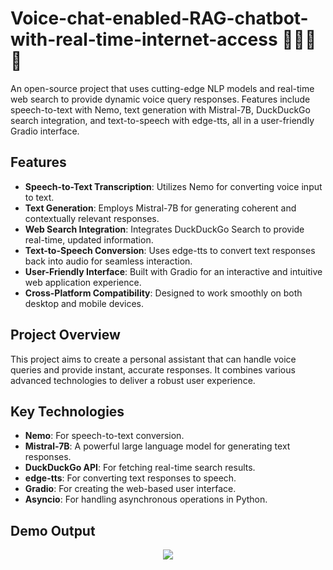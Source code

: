# Voice-chat-enabled-RAG-chatbot-with-real-time-internet-access 🤖💬🎤🤳
An open-source project that uses cutting-edge NLP models and real-time web search to provide dynamic voice query responses. Features include speech-to-text with Nemo, text generation with Mistral-7B, DuckDuckGo search integration, and text-to-speech with edge-tts, all in a user-friendly Gradio interface.

## Features 
- **Speech-to-Text Transcription**: Utilizes Nemo for converting voice input to text.
- **Text Generation**: Employs Mistral-7B for generating coherent and contextually relevant responses.
- **Web Search Integration**: Integrates DuckDuckGo Search to provide real-time, updated information.
- **Text-to-Speech Conversion**: Uses edge-tts to convert text responses back into audio for seamless interaction.
- **User-Friendly Interface**: Built with Gradio for an interactive and intuitive web application experience.
- **Cross-Platform Compatibility**: Designed to work smoothly on both desktop and mobile devices.

## Project Overview 
This project aims to create a personal assistant that can handle voice queries and provide instant, accurate responses. It combines various advanced technologies to deliver a robust user experience.

## Key Technologies 
- **Nemo**: For speech-to-text conversion.
- **Mistral-7B**: A powerful large language model for generating text responses.
- **DuckDuckGo API**: For fetching real-time search results.
- **edge-tts**: For converting text responses to speech.
- **Gradio**: For creating the web-based user interface.
- **Asyncio**: For handling asynchronous operations in Python.

## Demo Output 
<p align="center">
<img src="![Screenshot (7)](https://github.com/itsanuragkumarjha/Voice-chat-enabled-RAG-chatbot-with-real-time-internet-access/assets/134876265/c8e9db9a-439b-451d-b2e2-0b8ae95f8a46)
" />
</p>
